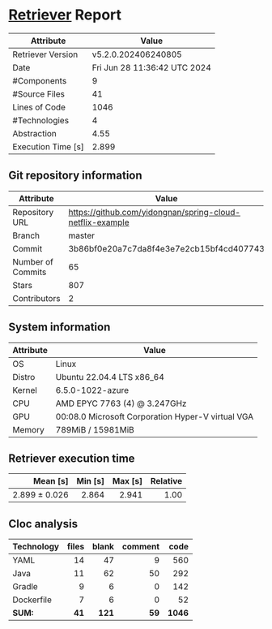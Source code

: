 # [Retriever](https://github.com/PalladioSimulator/Palladio-ReverseEngineering-Retriever) Report
| Attribute          | Value |
| ------------------ | ----- |
| Retriever Version  | v5.2.0.202406240805 |
| Date               | Fri Jun 28 11:36:42 UTC 2024 |
| #Components        | 9 |
| #Source Files      | 41 |
| Lines of Code      | 1046 |
| #Technologies      | 4 |
| Abstraction        | 4.55 |
| Execution Time [s] | 2.899 |

## Git repository information
|      Attribute    | Value |
| ----------------- | ----- |
| Repository URL    | https://github.com/yidongnan/spring-cloud-netflix-example |
| Branch            | master |
| Commit            | 3b86bf0e20a7c7da8f4e3e7e2cb15bf4cd407743 |
| Number of Commits | 65 |
| Stars             | 807 |
| Contributors      | 2 |


## System information
| Attribute | Value |
| --------- | ----- |
| OS | Linux  |
| Distro | Ubuntu 22.04.4 LTS x86_64  |
| Kernel | 6.5.0-1022-azure  |
| CPU | AMD EPYC 7763 (4) @ 3.247GHz  |
| GPU | 00:08.0 Microsoft Corporation Hyper-V virtual VGA  |
| Memory | 789MiB / 15981MiB  |

## Retriever execution time
| Mean [s] | Min [s] | Max [s] | Relative |
|---:|---:|---:|---:|
| 2.899 ± 0.026 | 2.864 | 2.941 | 1.00 |

## Cloc analysis

<!-- github.com/AlDanial/cloc v 1.90  T=0.13 s (372.3 files/s, 13284.0 lines/s) -->

|Technology|files|blank|comment|code|
|:-------|-------:|-------:|-------:|-------:|
|YAML|14|47|9|560|
|Java|11|62|50|292|
|Gradle|9|6|0|142|
|Dockerfile|7|6|0|52|
|**SUM:**|**41**|**121**|**59**|**1046**|
